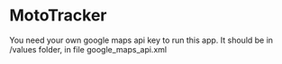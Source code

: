 # MotoTracker


You need your own google maps api key to run this app.
It should be in /values folder, in file google_maps_api.xml

